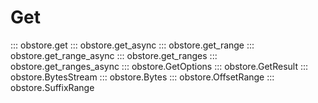 # Get

::: obstore.get
::: obstore.get_async
::: obstore.get_range
::: obstore.get_range_async
::: obstore.get_ranges
::: obstore.get_ranges_async
::: obstore.GetOptions
::: obstore.GetResult
::: obstore.BytesStream
::: obstore.Bytes
::: obstore.OffsetRange
::: obstore.SuffixRange
